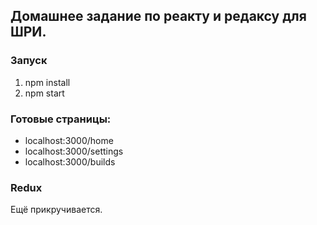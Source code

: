## Домашнее задание по реакту и редаксу для ШРИ.

### Запуск

1. npm install 
2. npm start

### Готовые страницы:

* localhost:3000/home
* localhost:3000/settings
* localhost:3000/builds


### Redux

Ещё прикручивается.
